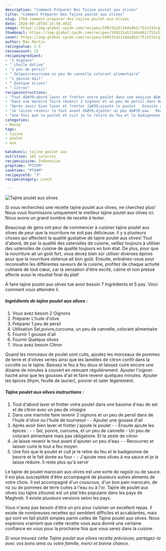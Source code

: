 ```yaml
---
description: "Comment Préparer Des Tajine poulet aux olives"
title: "Comment Préparer Des Tajine poulet aux olives"
slug: 1764-comment-preparer-des-tajine-poulet-aux-olives
date: 2020-09-18T03:33:50.492Z
image: https://img-global.cpcdn.com/recipes/599231a5114dad62/751x532cq70/tajine-poulet-aux-olives-photo-principale-de-la-recette.jpg
thumbnail: https://img-global.cpcdn.com/recipes/599231a5114dad62/751x532cq70/tajine-poulet-aux-olives-photo-principale-de-la-recette.jpg
cover: https://img-global.cpcdn.com/recipes/599231a5114dad62/751x532cq70/tajine-poulet-aux-olives-photo-principale-de-la-recette.jpg
author: Max Martin
ratingvalue: 3.5
reviewcount: 13
recipeingredient:
- "2 Oignons"
- " Lhuile dolive"
- "1 peu de persil"
- " Selpoivrecurcuma un peu de cannelle colorant alimentaire"
- "1 gousse dail"
- " Quelque olives"
- " Citron"
recipeinstructions:
- "Tout d&#39;abord laver et frotter votre poulet dans une bassine d&#39;eau de sel et de citron avec un peu de vinaigre"
- "Dans une marmite faire revenir 2 oignons et un peu de persil dans de l&#39;huile d&#39;olive ou l&#39;huile de tournesol   Ajouter une gousse d&#39;ail"
- "Après avoir bien laver et frotter j&#39;ajoute le poulet   Ensuite ajoute les épices :   Sel, poivre, curcuma, et un peu de cannelle  Un peu de colorant alimentaire mais pas obligatoire. Et le zeste de citron"
- "Je laisse revenir le tout avant d&#39;ajouter un peu d&#39;eau   Recouvrez et laisser cuire le tout a feu moyen"
- "Une fois que le poulet et cuit je le retire du feu et le badigeonne de beurre et le fait dorée au four   J&#39;ajoute mes olives à ma sauce et je la laisse réduire. Il reste plus qu&#39;à servir"
categories:
- Resep
tags:
- tajine
- poulet
- aux

katakunci: tajine poulet aux 
nutrition: 161 calories
recipecuisine: Indonesian
preptime: "PT25M"
cooktime: "PT44M"
recipeyield: "3"
recipecategory: Lunch

---
```



![Tajine poulet aux olives](https://img-global.cpcdn.com/recipes/599231a5114dad62/751x532cq70/tajine-poulet-aux-olives-photo-principale-de-la-recette.jpg)

Si vous recherchez une recette tajine poulet aux olives, ne cherchez plus! Nous vous fournissons uniquement le meilleur tajine poulet aux olives ici. Nous avons un grand nombre de recette à tester.

Beaucoup de gens ont peur de commencer à cuisiner tajine poulet aux olives de peur que la nourriture ne soit pas délicieuse. Il y a plusieurs choses qui affectent la qualité gustative de tajine poulet aux olives! Tout d'abord, de par la qualité des ustensiles de cuisine, veillez toujours à utiliser des ustensiles de cuisine de qualité toujours en bon état. De plus, pour que la nourriture ait un goût fort, vous devez bien sûr utiliser diverses épices pour que la nourriture obtenue ait bon goût. Ensuite, entraînez-vous pour reconnaître les différentes saveurs de la cuisine, profitez de chaque activité culinaire de tout cœur, car la sensation d'être excité, calme et non pressé affecte aussi le résultat final du plat!

<!--inarticleads1-->

À faire tajine poulet aux olives tue avoir besoin 7 Ingrédients et 5 pas. Voici comment vous atteindre il.

##### Ingrédients de tajine poulet aux olives :

1. Vous avez besoin 2 Oignons
1. Préparer  L&#39;huile d&#39;olive
1. Préparer 1 peu de persil
1. Utilisation  Sel,poivre,curcuma, un peu de cannelle, colorant alimentaire
1. Fournir 1 gousse d&#39;ail
1. Fournir  Quelque olives
1. Vous avez besoin  Citron


Quand les morceaux de poulet sont cuits, ajoutez les morceaux de pommes de terre et d&#39;olives vertes ainsi que les lamelles de citron confit dans la cocotte ou le tajine. Baissez le feu à feu doux et laissez cuire encore une dizaine de minutes à couvert en remuant régulièrement. Ajouter l&#39;oignon haché ainsi que les gousses d&#39;ail et faire revenir quelques minutes. Ajouter les épices (thym, feuille de laurier), poivrer et saler légèrement. 

<!--inarticleads2-->

##### Tajine poulet aux olives instructions :

1. Tout d&#39;abord laver et frotter votre poulet dans une bassine d&#39;eau de sel et de citron avec un peu de vinaigre
1. Dans une marmite faire revenir 2 oignons et un peu de persil dans de l&#39;huile d&#39;olive ou l&#39;huile de tournesol  -  - Ajouter une gousse d&#39;ail
1. Après avoir bien laver et frotter j&#39;ajoute le poulet  -  - Ensuite ajoute les épices :  -  - Sel, poivre, curcuma, et un peu de cannelle  - Un peu de colorant alimentaire mais pas obligatoire. Et le zeste de citron
1. Je laisse revenir le tout avant d&#39;ajouter un peu d&#39;eau  -  - Recouvrez et laisser cuire le tout a feu moyen
1. Une fois que le poulet et cuit je le retire du feu et le badigeonne de beurre et le fait dorée au four  -  - J&#39;ajoute mes olives à ma sauce et je la laisse réduire. Il reste plus qu&#39;à servir


Le tajine de poulet marocain aux olives est une sorte de ragoût ou de sauce. Il est plus susceptible d&#39;être accompagné de plusieurs autres aliments de votre choix. Il est accompagné d&#39;un couscous, d&#39;un bon pain marocain, de riz ou de pommes de terre cuites à l&#39;eau ou à l&#39;or. Tajine de poulet aux olives (ou tajine zitoune) est un plat très populaire dans les pays de Maghreb. Il existe plusieurs versions selon les pays. 

<!--inarticleads1-->

<p>
Vous n'avez pas besoin d'être un pro pour cuisiner un excellent repas. Il existe de nombreuses recettes qui semblent difficiles et accablantes, mais qui sont en fait plutôt simples parmi celles de Tajine poulet aux olives. Nous espérons vraiment que cette recette vous aura donné une certaine confiance en vous pour la prochaine fois que vous serez dans la cuisine.
</p>

<p>
<i>Si vous trouvez cette Tajine poulet aux olives recette précieuse, partagez-la avec vos bons amis ou votre famille, merci et bonne chance.</i>
</p>
